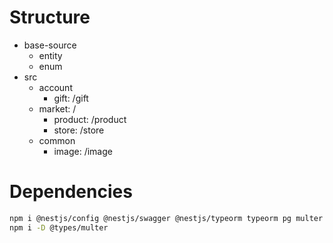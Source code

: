 # Structure

- base-source
  - entity
  - enum
- src
  - account
    - gift: /gift
  - market: /
    - product: /product
    - store: /store
  - common
    - image: /image

# Dependencies

```sh
npm i @nestjs/config @nestjs/swagger @nestjs/typeorm typeorm pg multer uuid class-transformer class-validator
npm i -D @types/multer
```
